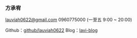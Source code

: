 ### 方承宥


lauviah0622@gmail.com
0960775000 (一至五 9:00 ~ 20:00)



Github：[github/lauviah0622](https://github.com/lauviah0622) 
Blog：[lavi-blog](https://lavi-blog.vercel.app/)


